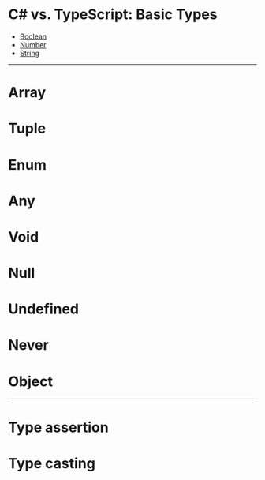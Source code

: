 # C# vs. TypeScript: Basic Types

* [Boolean](../../09/29/csharp-vs-typescript-basic-types-boolean.md)
* [Number](../../09/30/csharp-vs-typescript-basic-types-number.md)
* [String](../../10/01/csharp-vs-typescript-basic-types-string.md)

---
# Array
# Tuple
# Enum
# Any
# Void
# Null
# Undefined
# Never
# Object
---
# Type assertion
# Type casting
